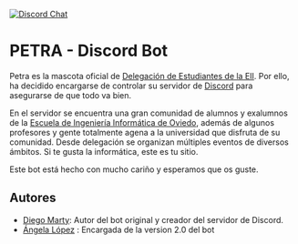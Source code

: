 [![Discord Chat](https://img.shields.io/discord/622801771940806709?color=7289da&label=EII%20discord&logo=discord)](https://discord.com/invite/bkR5Ye4)  

# PETRA - Discord Bot 
Petra es la mascota oficial de [Delegación de Estudiantes de la EII](https://dainformatica.uniovi.es/). Por ello, ha decidido encargarse de controlar su servidor de [Discord](https://discord.com/invite/bkR5Ye4) para asegurarse de que todo va bien.

En el servidor se encuentra una gran comunidad de alumnos y exalumnos de la [Escuela de Ingeniería Informática de Oviedo](https://ingenieriainformatica.uniovi.es/), además de algunos profesores y gente totalmente agena a la universidad que disfruta de su comunidad.
Desde delegación se organizan múltiples eventos de diversos ámbitos. Si te gusta la informática, este es tu sitio. 

Este bot está hecho con mucho cariño y esperamos que os guste.

## Autores
 - [Diego Marty](https://github.com/diegomarty00): Autor del bot original y creador del servidor de Discord.
 - [Ángela López](https://github.com/Ainiall) : Encargada de la version 2.0 del bot



